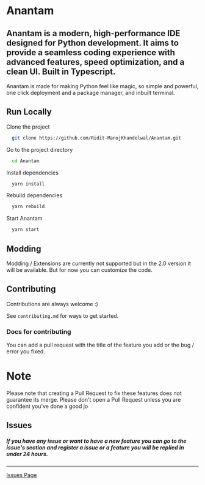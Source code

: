 # Anantam

Anantam is a modern, high-performance IDE designed for Python development. It aims to provide a seamless coding experience with advanced features, speed optimization, and a clean UI. Built in Typescript.
---
Anantam is made for making Python feel like magic, so simple and powerful, one click deployment and a package manager, and inbuilt terminal.
## Run Locally

Clone the project

```bash
  git clone https://github.com/Ridit-ManojKhandelwal/Anantam.git
```

Go to the project directory

```bash
  cd Anantam
```

Install dependencies

```bash
  yarn install
```

Rebuild dependencies

```bash
  yarn rebuild
```

Start Anantam

```bash
  yarn start
```

## Modding

Modding / Extensions are currently not supported but in the 2.0 version it will be available. But for now you can customize the code.
## Contributing

Contributions are always welcome :)

See `contributing.md` for ways to get started.

### Docs for contributing

You can add a pull request with the title of the feature you add or the bug / error you fixed.

# Note

Please note that creating a Pull Request to fix these features does not guarantee its merge. Please don't open a Pull Request unless you are confident you've done a good jo


## Issues

##### If you have any issue or want to have a new feature you can go to the issue's section and register a issue or a feature you will be replied in under 24 hours. 

---

[Issues Page](https://github.com/Ridit-ManojKhandelwal/Anantam/issues)
